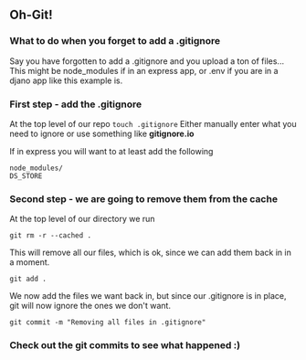 ## Oh-Git!

### What to do when you forget to add a .gitignore

Say you have forgotten to add a .gitignore and you upload a ton of files...
This might be node_modules if in an express app, or .env if you are in a djano app like this example is.

### First step - add the .gitignore
At the top level of our repo ```touch .gitignore```
Either manually enter what you need to ignore or use something like **gitignore.io** 

If in express you will want to at least add the following
```
node_modules/
DS_STORE
```

### Second step - we are going to remove them from the cache
At the top level of our directory we run
```
git rm -r --cached .
```
This will remove all our files, which is ok, since we can add them back in in a moment.
```
git add .
```
We now add the files we want back in, but since our .gitignore is in place, git will now ignore the ones we don't want.
```
git commit -m "Removing all files in .gitignore"
```


### Check out the git commits to see what happened :)


